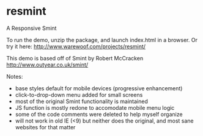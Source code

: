 resmint
=======

A Responsive Smint

To run the demo, unzip the package, and launch index.html in a browser.  Or try it here: http://www.warewoof.com/projects/resmint/

This demo is based off of Smint by Robert McCracken 
http://www.outyear.co.uk/smint/

Notes:
- base styles default for mobile devices (progressive enhancement)
- click-to-drop-down menu added for small screens
- most of the original Smint functionality is maintained
- JS function is mostly redone to accomodate mobile menu logic
- some of the code comments were deleted to help myself organize
- will not work in old IE (<9) but neither does the original, and most sane websites for that matter

